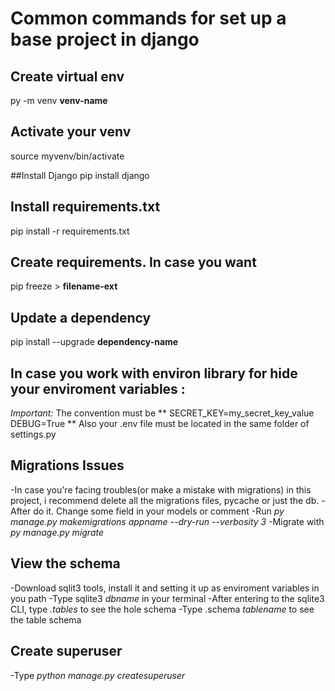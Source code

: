 # Common commands for  set up a base project in django

## Create virtual env

py -m venv **venv-name**

## Activate your venv
source myvenv/bin/activate

##Install Django
pip install django

## Install requirements.txt

pip install -r requirements.txt

## Create requirements. In case you want

pip freeze > **filename-ext**

## Update a dependency

pip install --upgrade **dependency-name**

## In case you work with environ library for hide your enviroment variables :

*Important:* The convention must be 
**
SECRET_KEY=my_secret_key_value
DEBUG=True
**
Also your .env file must be located in the same folder of settings.py

## Migrations Issues

-In case you're facing troubles(or make a mistake with migrations) in this 
project, i recommend delete all the migrations files, pycache or just the db.
-After do it. Change some field in your models or comment
-Run *py manage.py makemigrations appname --dry-run --verbosity 3*
-Migrate with *py manage.py migrate*


## View the schema

-Download sqlit3 tools, install it and setting it up as enviroment variables in you path
-Type sqlite3 *dbname* in your terminal
-After entering to the sqlite3 CLI, type *.tables* to see the hole schema
-Type .schema *tablename* to see the table schema

## Create superuser

-Type *python manage.py createsuperuser*